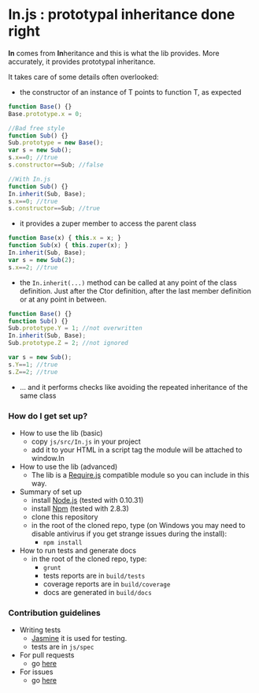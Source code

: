 # In.js : prototypal inheritance done right #

**In** comes from **In**heritance and this is what the lib provides.
More accurately, it provides prototypal inheritance.

It takes care of some details often overlooked:

* the constructor of an instance of T points to function T, as expected
```javascript
function Base() {}
Base.prototype.x = 0;

//Bad free style
function Sub() {}
Sub.prototype = new Base();
var s = new Sub();
s.x==0; //true
s.constructor==Sub; //false

//With In.js
function Sub() {}
In.inherit(Sub, Base);
s.x==0; //true
s.constructor==Sub; //true
```
* it provides a zuper member to access the parent class
```javascript
function Base(x) { this.x = x; }
function Sub(x) { this.zuper(x); }
In.inherit(Sub, Base);
var s = new Sub(2);
s.x==2; //true
```
* the `In.inherit(...)` method can be called at any point of the class definition.
  Just after the Ctor definition, after the last member definition or at any point
  in between.
```javascript
function Base() {}
function Sub() {}
Sub.prototype.Y = 1; //not overwritten
In.inherit(Sub, Base);
Sub.prototype.Z = 2; //not ignored

var s = new Sub();
s.Y==1; //true
s.Z==2; //true
```
* ... and it performs checks like avoiding the repeated inheritance of the same class

### How do I get set up? ###

* How to use the lib (basic)
    * copy `js/src/In.js` in your project
    * add it to your HTML in a script tag the module will be attached to window.In
* How to use the lib (advanced)
    * The lib is a [Require.js](http://require.js) compatible module so you can include in this way.
* Summary of set up
    * install [Node.js](http://nodejs.org/) (tested with 0.10.31)
    * install [Npm](https://www.npmjs.com/) (tested with 2.8.3)
    * clone this repository
    * in the root of the cloned repo, type (on Windows you may need to disable antivirus if you get strange issues during the install):
        * `npm install`
* How to run tests and generate docs
    * in the root of the cloned repo, type:
        * `grunt`
        * tests reports are in `build/tests`
        * coverage reports are in `build/coverage`
        * docs are generated in `build/docs`

### Contribution guidelines ###

* Writing tests
    * [Jasmine](https://jasmine.github.io/) it is used for testing.
    * tests are in `js/spec`
* For pull requests
    * go [here](../../pulls)
* For issues
    * go [here](../../issues)
